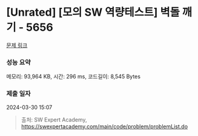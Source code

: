 # [Unrated] [모의 SW 역량테스트] 벽돌 깨기 - 5656 

[문제 링크](https://swexpertacademy.com/main/code/problem/problemDetail.do?contestProbId=AWXRQm6qfL0DFAUo) 

### 성능 요약

메모리: 93,964 KB, 시간: 296 ms, 코드길이: 8,545 Bytes

### 제출 일자

2024-03-30 15:07



> 출처: SW Expert Academy, https://swexpertacademy.com/main/code/problem/problemList.do
